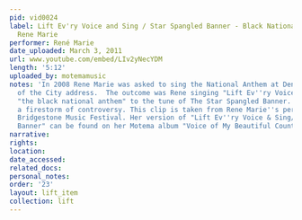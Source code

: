 ```yaml
---
pid: vid0024
label: Lift Ev'ry Voice and Sing / Star Spangled Banner - Black National Anthem -
  Rene Marie
performer: René Marie
date_uploaded: March 3, 2011
url: www.youtube.com/embed/LIv2yNecYDM
length: '5:12'
uploaded_by: motemamusic
notes: 'In 2008 Rene Marie was asked to sing the National Anthem at Denver''s State
  of the City address.  The outcome was Rene singing "Lift Ev''ry Voice and Sing",
  "the black national anthem" to the tune of The Star Spangled Banner. This caused
  a firestorm of controversy. This clip is taken from Rene Marie''s performance the
  Bridgestone Music Festival. Her version of "Lift Ev''ry Voice & Sing/ Star Spangled
  Banner" can be found on her Motema album "Voice of My Beautiful Country":'
narrative: 
rights: 
location: 
date_accessed: 
related_docs: 
personal_notes: 
order: '23'
layout: lift_item
collection: lift
---
```

